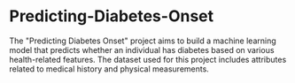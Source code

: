 # Predicting-Diabetes-Onset
The "Predicting Diabetes Onset" project aims to build a machine learning model that predicts whether an individual has diabetes based on various health-related features. The dataset used for this project includes attributes related to medical history and physical measurements.
